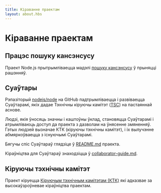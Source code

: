 ```yaml
---
title: Кіраванне праектам
layout: about.hbs
---
```


# Кіраванне праектам

## Працэс пошуку кансэнсусу

Праект Node.js прытрымліваецца мадэлі [пошуку кансэнсусу](https://en.wikipedia.org/wiki/Consensus-seeking_decision-making) ў прыняцці рашэнняў.

## Суаўтары

Рэпазіторый [nodejs/node][] на GitHub падтрымліваецца і развіваецца Суаўтарамі, якіх дадае Тэхнічны кіруючы камітэт ([TSC][]) на пастаяннай аснове.

Людзі, якія ўносяць значны і каштоўны ўклад, становяцца Суаўтарамі і атрымліваюць доступ да праекта з дазволам на ўнясенне змяненняў. Гэтых людзей вызначае КТК (кіруючы тэхнічны камітэт), і іх вылучэнне абмяркоўваецца з існуючымі Суаўтарамі.

Бягучы спіс Суаўтараў глядзіце ў [README.md][] праекта.

Кіраўніцтва для Суаўтараў знаходзіцца ў [collaborator-guide.md][].

## Кіруючы тэхнічны камітэт

Праект кіруецца [Кіруючым тэхнічным камітэтам (КТК)][] які адказвае за высокаўзроўневае кіраўніцтва праектам.

[collaborator-guide.md]: https://github.com/nodejs/node/blob/main/doc/contributing/collaborator-guide.md
[README.md]: https://github.com/nodejs/node/blob/main/README.md#current-project-team-members
[Кіруючым тэхнічным камітэтам (КТК)]: https://github.com/nodejs/TSC/blob/main/TSC-Charter.md
[TSC]: https://github.com/nodejs/TSC
[nodejs/node]: https://github.com/nodejs/node
